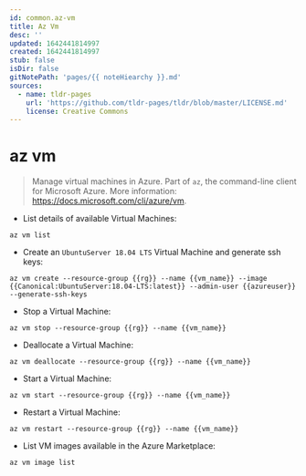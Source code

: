 ```yaml
---
id: common.az-vm
title: Az Vm
desc: ''
updated: 1642441814997
created: 1642441814997
stub: false
isDir: false
gitNotePath: 'pages/{{ noteHiearchy }}.md'
sources:
  - name: tldr-pages
    url: 'https://github.com/tldr-pages/tldr/blob/master/LICENSE.md'
    license: Creative Commons
---
```

# az vm

> Manage virtual machines in Azure.
> Part of `az`, the command-line client for Microsoft Azure.
> More information: <https://docs.microsoft.com/cli/azure/vm>.

- List details of available Virtual Machines:

`az vm list`

- Create an `UbuntuServer 18.04 LTS` Virtual Machine and generate ssh keys:

`az vm create --resource-group {{rg}} --name {{vm_name}} --image {{Canonical:UbuntuServer:18.04-LTS:latest}} --admin-user {{azureuser}} --generate-ssh-keys`

- Stop a Virtual Machine:

`az vm stop --resource-group {{rg}} --name {{vm_name}}`

- Deallocate a Virtual Machine:

`az vm deallocate --resource-group {{rg}} --name {{vm_name}}`

- Start a Virtual Machine:

`az vm start --resource-group {{rg}} --name {{vm_name}}`

- Restart a Virtual Machine:

`az vm restart --resource-group {{rg}} --name {{vm_name}}`

- List VM images available in the Azure Marketplace:

`az vm image list`


